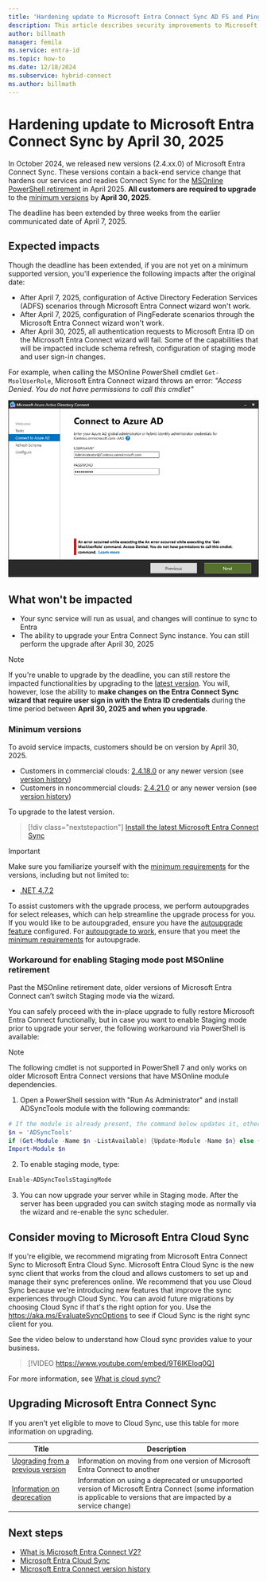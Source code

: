 ```yaml
---
title: 'Hardening update to Microsoft Entra Connect Sync AD FS and PingFederate configuration'
description: This article describes security improvements to Microsoft Entra Connect Sync ADFS and PingFederate configuration.
author: billmath
manager: femila
ms.service: entra-id
ms.topic: how-to
ms.date: 12/18/2024
ms.subservice: hybrid-connect
ms.author: billmath
---
```


# Hardening update to Microsoft Entra Connect Sync by April 30, 2025 

In October 2024, we released new versions (2.4.xx.0) of Microsoft Entra Connect Sync. These versions contain a back-end service change that hardens our services and readies Connect Sync for the [MSOnline PowerShell retirement](https://aka.ms/msonlineretirement) in April 2025. **All customers are required to upgrade** to the [minimum versions](#minimum-versions) by **April 30, 2025**.

The deadline has been extended by three weeks from the earlier communicated date of April 7, 2025.


## Expected impacts 

Though the deadline has been extended, if you are not yet on a minimum supported version, you'll experience the following impacts after the original date:

- After April 7, 2025, configuration of Active Directory Federation Services (ADFS) scenarios through Microsoft Entra Connect wizard won't work.
 - After April 7, 2025, configuration of PingFederate scenarios through the Microsoft Entra Connect wizard won't work.
 - After April 30, 2025, all authentication requests to Microsoft Entra ID on the Microsoft Entra Connect wizard will fail. Some of the capabilities that will be impacted include schema refresh, configuration of staging mode and user sign-in changes.

For example, when calling the MSOnline PowerShell cmdlet `Get-MsolUserRole`, Microsoft Entra Connect wizard throws an error: _"Access Denied. You do not have permissions to call this cmdlet"_

![Screenshot that shows MSOnline PowerShell error in Microsoft Entra Connect Sync wizard.](media/harden-update-ad-fs-pingfederate/msonline-connect-wizard-error.png)


## What won't be impacted
- Your sync service will run as usual, and changes will continue to sync to Entra
 - The ability to upgrade your Entra Connect Sync instance. You can still perform the upgrade after April 30, 2025
   
>[!NOTE]
>If you're unable to upgrade by the deadline, you can still restore the impacted functionalities by upgrading to the [latest version](https://www.microsoft.com/download/details.aspx?id=47594). You will, however, lose the ability to **make changes on the Entra Connect Sync wizard that require user sign in with the Entra ID credentials** during the time period between **April 30, 2025 and when you upgrade**.

### Minimum versions 

To avoid service impacts, customers should be on version by April 30, 2025. 
- Customers in commercial clouds: [2.4.18.0](reference-connect-version-history.md#24180) or any newer version (see [version history](reference-connect-version-history.md)\)
- Customers in noncommercial clouds: [2.4.21.0](reference-connect-version-history.md#24210) or any newer version (see [version history](reference-connect-version-history.md))

To upgrade to the latest version.
> [!div class="nextstepaction"]
> [Install the latest Microsoft Entra Connect Sync](https://www.microsoft.com/download/details.aspx?id=47594)

>[!IMPORTANT]
> Make sure you familiarize yourself with the [minimum requirements](how-to-connect-install-prerequisites.md) for the versions, including but not limited to: 
>  - [.NET 4.7.2](https://dotnet.microsoft.com/download/dotnet-framework/net472#:~:text=Downloads%20for%20building%20and%20running%20applications%20with%20.NET%20Framework%204.7.2)

To assist customers with the upgrade process, we perform autoupgrades for select releases, which can help streamline the upgrade process for you. If you would like to be autoupgraded, ensure you have the [autoupgrade feature](how-to-connect-install-automatic-upgrade.md) configured. For [autoupgrade to work](security-updates-pks.md), ensure that you meet the [minimum requirements](how-to-connect-install-automatic-upgrade.md#auto-upgrade-eligibility) for autoupgrade. 

### Workaround for enabling Staging mode post MSOnline retirement

Past the MSOnline retirement date, older versions of Microsoft Entra Connect can’t switch Staging mode via the wizard.

You can safely proceed with the in-place upgrade to fully restore Microsoft Entra Connect functionally, but in case you want to enable Staging mode prior to upgrade your server, the following workaround via PowerShell is available:

> [!NOTE] 
> The following cmdlet is not supported in PowerShell 7 and only works on older Microsoft Entra Connect versions that have MSOnline module dependencies.

1.	Open a PowerShell session with "Run As Administrator" and install ADSyncTools module with the following commands:

```PowerShell
# If the module is already present, the command below updates it, otherwise it installs the latest version
$n = 'ADSyncTools' 
if (Get-Module -Name $n -ListAvailable) {Update-Module -Name $n} else {Install-Module -Name $n}
Import-Module $n
```

2.	To enable staging mode, type:

```PowerShell
Enable-ADSyncToolsStagingMode
```

3.	You can now upgrade your server while in Staging mode. After the server has been upgraded you can switch staging mode as normally via the wizard and re-enable the sync scheduler.


## Consider moving to Microsoft Entra Cloud Sync

If you're eligible, we recommend migrating from Microsoft Entra Connect Sync to Microsoft Entra Cloud Sync. Microsoft Entra Cloud Sync is the new sync client that works from the cloud and allows customers to set up and manage their sync preferences online. We recommend that you use Cloud Sync because we're introducing new features that improve the sync experiences through Cloud Sync. You can avoid future migrations by choosing Cloud Sync if that's the right option for you. Use the https://aka.ms/EvaluateSyncOptions to see if Cloud Sync is the right sync client for you. 

See the video below to understand how Cloud sync provides value to your business.

> [!VIDEO https://www.youtube.com/embed/9T6lKEloq0Q]

For more information, see [What is cloud sync?](/azure/active-directory/cloud-sync/what-is-cloud-sync)

## Upgrading Microsoft Entra Connect Sync 

If you aren't yet eligible to move to Cloud Sync, use this table for more information on upgrading. 

|Title|Description| 
|-----|-----|
|[Upgrading from a previous version](how-to-upgrade-previous-version.md)|Information on moving from one version of Microsoft Entra Connect to another| 
|[Information on deprecation](deprecated-azure-ad-connect.md)|Information on using a deprecated or unsupported version of Microsoft Entra Connect (some information is applicable to versions that are impacted by a service change)| 


## Next steps

- [What is Microsoft Entra Connect V2?](whatis-azure-ad-connect-v2.md)
- [Microsoft Entra Cloud Sync](/azure/active-directory/cloud-sync/what-is-cloud-sync)
- [Microsoft Entra Connect version history](reference-connect-version-history.md)
